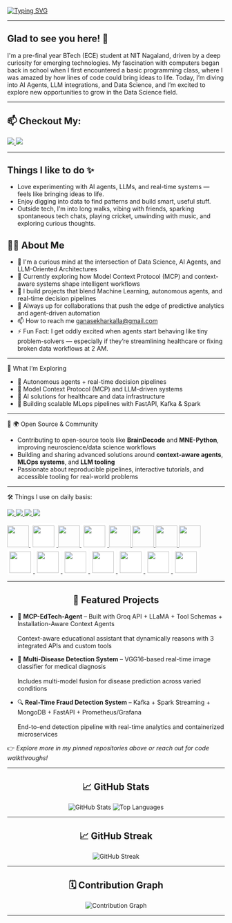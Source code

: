 
[![Typing SVG](https://readme-typing-svg.demolab.com?font=Fira+Code&size=27&pause=1000&width=1060&height=60&lines=Hi+there!+%F0%9F%91%8B+Welcome+to+my+space+on+the+web.;This+is+Ganasekhar...;I%E2%80%99m+passionate+about+solving+problems+with+AI+%26+data+science+%F0%9F%A7%A0;From+raw+data+to+real+impact+%E2%80%94+that%E2%80%99s+what+I+strive+for+%F0%9F%93%8A%E2%9A%A1;I+believe+in+code+that+thinks%2C+learns%2C+and+makes+a+difference+%F0%9F%92%A1;Every+line+of+code+I+write+is+driven+by+purpose+and+curiosity+%F0%9F%94%81;Blending+logic+%26+creativity+to+tackle+real-world+issues+%F0%9F%9B%A0%EF%B8%8F;Take+a+look+at+my+projects+%E2%80%94+they+speak+louder+than+words+%F0%9F%9A%80;+Always+open+to+new+ideas%2C+conversations%2C+and+collaborations+%F0%9F%A4%9D;Let%E2%80%99s+connect%2C+create%2C+and+grow+%E2%80%94+one+innovation+at+a+time+%F0%9F%8C%B1)](https://git.io/typing-svg)

---

## Glad to see you here! 👋

I'm a pre-final year BTech (ECE) student at NIT Nagaland, driven by a deep curiosity for emerging technologies. My fascination with computers began back in school when I first encountered a basic programming class, where I was amazed by how lines of code could bring ideas to life. Today, I’m diving into AI Agents, LLM integrations, and Data Science, and I’m excited to explore new opportunities to grow in the Data Science field.

---

## 📫 Checkout My:

<p align="left">
  <a href="https://www.linkedin.com/in/ganasekhark" target="_blank">
    <img src="https://img.shields.io/badge/-LinkedIn-0A66C2?style=flat&logo=linkedin&logoColor=white" />
  </a>
  <a href="https://leetcode.com/u/Ganasekhar_Kalla/" target="_blank">
    <img src="https://img.shields.io/badge/Leetcode-FFA116?style=flat&logo=leetcode&logoColor=white" />
  </a>
</p>



---

## Things I like to do ✨

- Love experimenting with AI agents, LLMs, and real-time systems — feels like bringing ideas to life.
- Enjoy digging into data to find patterns and build smart, useful stuff.
- Outside tech, I’m into long walks, vibing with friends, sparking spontaneous tech chats, playing cricket, unwinding with music, and exploring curious thoughts.

## 🙋‍♂️ About Me

- 🚀 I'm a curious mind at the intersection of Data Science, AI Agents, and LLM-Oriented Architectures
- 🧠 Currently exploring how Model Context Protocol (MCP) and context-aware systems shape intelligent workflows
- 🤖 I build projects that blend Machine Learning, autonomous agents, and real-time decision pipelines
- 🤝 Always up for collaborations that push the edge of predictive analytics and agent-driven automation
- 📫 How to reach me [ganasekharkalla@gmail.com](ganasekharkalla@gmail.com)
- ⚡ Fun Fact: I get oddly excited when agents start behaving like tiny problem-solvers — especially if they’re streamlining healthcare or fixing broken data workflows at 2 AM.

---

🧠 What I’m Exploring

- 🤖 Autonomous agents + real-time decision pipelines  
- 🧩 Model Context Protocol (MCP) and LLM-driven systems  
- 🏥 AI solutions for healthcare and data infrastructure  
- 🔄 Building scalable MLops pipelines with FastAPI, Kafka & Spark

---

🧠 🌍 Open Source & Community

- Contributing to open-source tools like **BrainDecode** and **MNE-Python**, improving neuroscience/data science workflows  
- Building and sharing advanced solutions around **context-aware agents**, **MLOps systems**, and **LLM tooling**
- Passionate about reproducible pipelines, interactive tutorials, and accessible tooling for real-world problems

---

🛠️ Things I use on daily basis:

<p align="left">
  <!-- First Row with Labels -->
  <a href="https://reactivex.io/" target="_blank">
    <img src="https://img.shields.io/badge/-AI%20Agents-1A1A1A?style=flat&logo=reactivex&logoColor=white" />
  </a>
  <a href="https://mcp-protocol.org/" target="_blank">
    <img src="https://img.shields.io/badge/-Model%20Context%20Protocol-0A66C2?style=flat&logo=protocolsio&logoColor=white" />
  </a>
  <a href="https://langchain.com/" target="_blank">
    <img src="https://img.shields.io/badge/-LangChain-3B3B98?style=flat&logo=chainlink&logoColor=white" />
  </a>
  <a href="https://mlflow.org/" target="_blank">
    <img src="https://img.shields.io/badge/-MLOps-0A0A0A?style=flat&logo=mlflow&logoColor=white" />
  </a>
</p>

<p align="left">
  <!-- Second Row with All Tool Logos -->
  <a href="https://www.python.org/" target="_blank">
    <img src="https://cdn.jsdelivr.net/gh/devicons/devicon/icons/python/python-original.svg" width="50" height="50"/>
  </a>
  <a href="https://pandas.pydata.org/" target="_blank">
    <img src="https://cdn.jsdelivr.net/gh/devicons/devicon/icons/pandas/pandas-original.svg" width="50" height="50" style="background-color:white;
      padding:5px;border-radius:5px;"/>
  </a>
  <a href="https://spark.apache.org/" target="_blank">
    <img src="https://cdn.jsdelivr.net/gh/devicons/devicon/icons/apache/apache-original.svg" width="50" height="50"/>
  </a>
  <a href="https://kafka.apache.org/" target="_blank">
    <img src="https://cdn.jsdelivr.net/gh/devicons/devicon/icons/apachekafka/apachekafka-original.svg" width="50" height="50" style="background-color:white; 
      padding:5px; border-radius:5px;"/>
  </a>
  <a href="https://www.docker.com/" target="_blank">
    <img src="https://cdn.jsdelivr.net/gh/devicons/devicon/icons/docker/docker-original.svg" width="50" height="50"/>
  </a>
  <a href="https://kubernetes.io/" target="_blank">
    <img src="https://cdn.jsdelivr.net/gh/devicons/devicon/icons/kubernetes/kubernetes-plain.svg" width="50" height="50"/>
  </a>
  <a href="https://fastapi.tiangolo.com/" target="_blank">
    <img src="https://cdn.jsdelivr.net/gh/devicons/devicon/icons/fastapi/fastapi-original.svg" width="50" height="50"/>
  </a>
  <a href="https://www.mongodb.com/" target="_blank">
    <img src="https://cdn.jsdelivr.net/gh/devicons/devicon/icons/mongodb/mongodb-original.svg" width="50" height="50"/>
  </a>
  <a href="https://www.tensorflow.org/" target="_blank">
    <img src="https://cdn.jsdelivr.net/gh/devicons/devicon/icons/tensorflow/tensorflow-original.svg" width="50" height="50" style="background-color:white; 
      padding:5px; border-radius:5px;"/>
  </a>
  <a href="https://pytorch.org/" target="_blank">
    <img src="https://cdn.jsdelivr.net/gh/devicons/devicon/icons/pytorch/pytorch-original.svg" width="50" height="50" style="background-color:white; padding:5px; 
      border-radius:5px;"/>
  </a>
  <a href="https://matplotlib.org/" target="_blank">
    <img src="https://cdn.jsdelivr.net/gh/devicons/devicon/icons/matplotlib/matplotlib-original.svg" width="50" height="50" style="background-color:white; 
      padding:5px; border-radius:5px;"/>
  </a>
  <a href="https://prometheus.io/" target="_blank">
    <img src="https://cdn.jsdelivr.net/gh/devicons/devicon/icons/prometheus/prometheus-original.svg" width="50" height="50" style="background-color:white; 
      padding:5px; border-radius:5px;"/>
  </a>
  <a href="https://grafana.com/" target="_blank">
    <img src="https://cdn.jsdelivr.net/gh/devicons/devicon/icons/grafana/grafana-original.svg" width="50" height="50" style="background-color:white; padding:5px; 
      border-radius:5px;"/>
  </a>
  <a href="https://plotly.com/" target="_blank">
    <img src="https://cdn.jsdelivr.net/gh/devicons/devicon/icons/plotly/plotly-original.svg" width="50" height="50" style="background-color:white; padding:5px; 
      border-radius:5px;"/>
  </a>
  <a href="https://dash.plotly.com/" target="_blank">
    <img src="https://cdn.jsdelivr.net/gh/devicons/devicon/icons/dash/dash-original.svg" width="50" height="50" style="background-color:white; padding:5px;
      border-radius:5px;"/>
  </a>
</p>




---

<h2 align="center">🚀 Featured Projects</h2>

- 🤖 **MCP-EdTech-Agent** – Built with Groq API + LLaMA + Tool Schemas + Installation-Aware Context Agents  
  <br>Context-aware educational assistant that dynamically reasons with 3 integrated APIs and custom tools

- 🏥 **Multi-Disease Detection System** – VGG16-based real-time image classifier for medical diagnosis  
  <br>Includes multi-model fusion for disease prediction across varied conditions

- 🔍 **Real-Time Fraud Detection System** – Kafka + Spark Streaming + MongoDB + FastAPI + Prometheus/Grafana  
  <br>End-to-end detection pipeline with real-time analytics and containerized microservices

👉 *Explore more in my pinned repositories above or reach out for code walkthroughs!*

---

<h2 align="center">📈 GitHub Stats</h2>

<p align="center">
  <img src="https://github-readme-stats.vercel.app/api?username=Ganasekhar-gif&show_icons=true&theme=radical" alt="GitHub Stats" />
  <img src="https://github-readme-stats.vercel.app/api/top-langs/?username=Ganasekhar-gif&layout=compact&theme=radical" alt="Top Languages" />
</p>

---

<h2 align="center">📈 GitHub Streak</h2>

<p align="center">
  <img src="https://github-readme-streak-stats.herokuapp.com/?user=Ganasekhar-gif&theme=radical" alt="GitHub Streak" />
</p>

---

<h2 align="center">🗓️ Contribution Graph</h2>

<p align="center">
  <img src="https://github-readme-activity-graph.vercel.app/graph?username=Ganasekhar-gif&theme=dracula" alt="Contribution Graph" />
</p>

---




